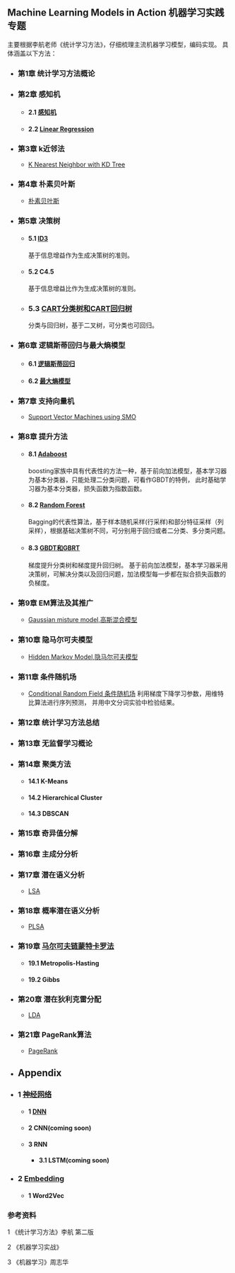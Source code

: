 ## Machine Learning Models in Action  机器学习实践专题


主要根据李航老师《统计学习方法》，仔细梳理主流机器学习模型，编码实现。
具体涵盖以下方法：

- ### 第1章 统计学习方法概论

- ### 第2章 感知机

    - #### 2.1 [感知机](https://github.com/bannima/MachineLearninginAction/blob/master/linear_model/perceptron.py)

    - #### 2.2 [Linear Regression]()


- ### 第3章 k近邻法

     - [K Nearest Neighbor with KD Tree](https://github.com/bannima/MachineLearninginAction/tree/master/neighbors)

- ### 第4章 朴素贝叶斯

     - [朴素贝叶斯](https://github.com/bannima/MachineLearninginAction/tree/master/bayes)


- ### 第5章 决策树

    - #### 5.1 [ID3](https://github.com/bannima/MachineLearninginAction/blob/master/tree/tree.py)

        基于信息增益作为生成决策树的准则。

    - #### 5.2 C4.5

        基于信息增益比作为生成决策树的准则。

    - ### 5.3 [CART分类树和CART回归树](https://github.com/bannima/MachineLearninginAction/blob/master/tree/tree.py)

        分类与回归树，基于二叉树，可分类也可回归。

- ### 第6章 逻辑斯蒂回归与最大熵模型

    - #### 6.1  [逻辑斯蒂回归](https://github.com/bannima/MachineLearninginAction/blob/master/linear_model/regression.py)

    - #### 6.2 [最大熵模型](https://github.com/bannima/MachineLearninginAction/blob/master/linear_model/maximum_entropy.py)

- ### 第7章 支持向量机
    - [Support Vector Machines using SMO](https://github.com/bannima/MachineLearninginAction/tree/master/svm)
    
- ### 第8章 提升方法

    - #### 8.1 [Adaboost](https://github.com/bannima/MachineLearninginAction/blob/master/ensemble/boosting.py)

        boosting家族中具有代表性的方法一种，基于前向加法模型，基本学习器为基本分类器，只能处理二分类问题，可看作GBDT的特例，
此时基础学习器为基本分类器，损失函数为指数函数。

    - #### 8.2 [Random Forest](https://github.com/bannima/MachineLearninginAction/blob/master/ensemble/bagging.py)

        Bagging的代表性算法，基于样本随机采样(行采样)和部分特征采样（列采样），根据基础决策树不同，可分别用于回归或者二分类、多分类问题。

    - #### 8.3 [GBDT和GBRT](https://github.com/bannima/MachineLearninginAction/blob/master/ensemble/gradient_boosting.py)
        梯度提升分类树和梯度提升回归树。
基于前向加法模型，基本学习器采用决策树，可解决分类以及回归问题，加法模型每一步都在拟合损失函数的负梯度。


- ### 第9章 EM算法及其推广

    - [Gaussian misture model,高斯混合模型]()


- ### 第10章 隐马尔可夫模型

    - [Hidden Markov Model,隐马尔可夫模型](https://github.com/bannima/MachineLearninginAction/tree/master/hmm)


- ### 第11章 条件随机场
    - [Conditional Random Field 条件随机场](https://github.com/bannima/MachineLearninginAction/tree/master/crf)
       利用梯度下降学习参数，用维特比算法进行序列预测，
并用中文分词实验中检验结果。

- ### 第12章 统计学习方法总结

- ### 第13章 无监督学习概论

- ### 第14章 聚类方法

    - #### 14.1 K-Means

    - #### 14.2 Hierarchical Cluster

    - #### 14.3 DBSCAN


- ### 第15章 奇异值分解


- ### 第16章 主成分分析


- ### 第17章 潜在语义分析

    - [LSA]()

- ### 第18章 概率潜在语义分析

    - [PLSA]()

- ### 第19章 [马尔可夫链蒙特卡罗法](https://github.com/bannima/MachineLearninginAction/tree/master/sampling/test)

    - #### 19.1 Metropolis-Hasting

    - #### 19.2 Gibbs

- ### 第20章 潜在狄利克雷分配

    - [LDA]()

- ### 第21章 PageRank算法

    - [PageRank](https://github.com/bannima/MachineLearninginAction/blob/master/pagerank/page_rank.py)

- ## Appendix

- ###  1 [神经网络](https://github.com/bannima/MachineLearninginAction/tree/master/neural_networks)
    - #### 1 [DNN](https://github.com/bannima/MachineLearninginAction/blob/master/neural_networks/dnn.py)

    - #### 2 CNN(coming soon)

    - #### 3 RNN

        - #### 3.1 LSTM(coming soon)

- ### 2 [Embedding]()

    - #### 1 Word2Vec


### 参考资料

1 《统计学习方法》李航 第二版

2 《机器学习实战》

3 《机器学习》周志华

